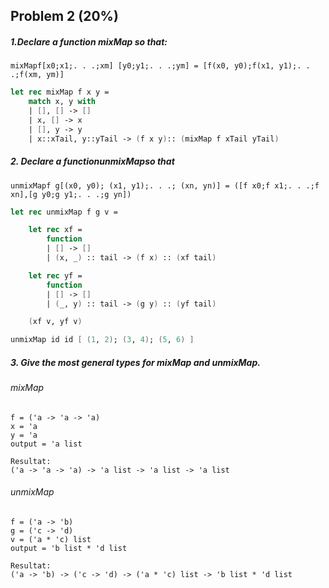 ## Problem 2 (20%)

##### 1.Declare a function *mixMap* so that: 

    mixMapf[x0;x1;. . .;xm] [y0;y1;. . .;ym] = [f(x0, y0);f(x1, y1);. . .;f(xm, ym)]

```fsharp
let rec mixMap f x y =
    match x, y with
    | [], [] -> []
    | x, [] -> x
    | [], y -> y
    | x::xTail, y::yTail -> (f x y):: (mixMap f xTail yTail)
```

##### 2. Declare a functionunmixMapso that

    unmixMapf g[(x0, y0); (x1, y1);. . .; (xn, yn)] = ([f x0;f x1;. . .;f xn],[g y0;g y1;. . .;g yn])

```fsharp
let rec unmixMap f g v =

    let rec xf =
        function
        | [] -> []
        | (x, _) :: tail -> (f x) :: (xf tail)

    let rec yf =
        function
        | [] -> []
        | (_, y) :: tail -> (g y) :: (yf tail)

    (xf v, yf v)

unmixMap id id [ (1, 2); (3, 4); (5, 6) ]
```

##### 3. Give the most general types for *mixMap* and *unmixMap*.

###### mixMap

    f = ('a -> 'a -> 'a)
    x = 'a
    y = 'a
    output = 'a list

    Resultat:
    ('a -> 'a -> 'a) -> 'a list -> 'a list -> 'a list

###### unmixMap

    f = ('a -> 'b)
    g = ('c -> 'd)
    v = ('a * 'c) list
    output = 'b list * 'd list
    
    Resultat:
    ('a -> 'b) -> ('c -> 'd) -> ('a * 'c) list -> 'b list * 'd list